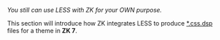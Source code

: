 *You still can use LESS with ZK for your OWN purpose.*

This section will introduce how ZK integrates LESS to produce [
\*.css.dsp](ZK_Developer%27s_Reference/Supporting_Utilities/DSP)
files for a theme in **ZK 7**.
